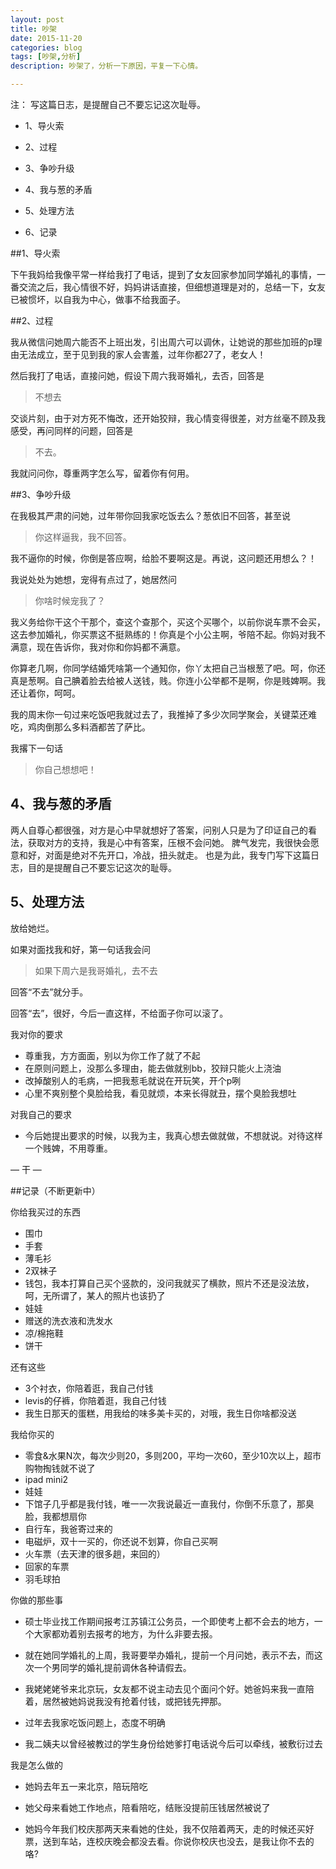 ```yaml
---
layout: post
title: 吵架
date: 2015-11-20
categories: blog
tags: [吵架,分析]
description: 吵架了，分析一下原因，平复一下心情。

---
```


注： 写这篇日志，是提醒自己不要忘记这次耻辱。

* 1、导火索

* 2、过程

* 3、争吵升级

* 4、我与葱的矛盾

* 5、处理方法

* 6、记录


##1、导火索

下午我妈给我像平常一样给我打了电话，提到了女友回家参加同学婚礼的事情，一番交流之后，我心情很不好，妈妈讲话直接，但细想道理是对的，总结一下，女友已被惯坏，以自我为中心，做事不给我面子。


##2、过程

我从微信问她周六能否不上班出发，引出周六可以调休，让她说的那些加班的p理由无法成立，至于见到我的家人会害羞，过年你都27了，老女人！

然后我打了电话，直接问她，假设下周六我哥婚礼，去否，回答是

> 不想去

交谈片刻，由于对方死不悔改，还开始狡辩，我心情变得很差，对方丝毫不顾及我感受，再问同样的问题，回答是

> 不去。

我就问问你，尊重两字怎么写，留着你有何用。

##3、争吵升级

在我极其严肃的问她，过年带你回我家吃饭去么？葱依旧不回答，甚至说

> 你这样逼我，我不回答。

我不逼你的时候，你倒是答应啊，给脸不要啊这是。再说，这问题还用想么？！

我说处处为她想，宠得有点过了，她居然问

> 你啥时候宠我了？

我义务给你干这个干那个，查这个查那个，买这个买哪个，以前你说车票不会买，这去参加婚礼，你买票这不挺熟练的！你真是个小公主啊，爷陪不起。你妈对我不满意，现在告诉你，我对你和你妈都不满意。

你算老几啊，你同学结婚凭啥第一个通知你，你丫太把自己当根葱了吧。呵，你还真是葱啊。自己腆着脸去给被人送钱，贱。你连小公举都不是啊，你是贱婢啊。我还让着你，呵呵。

我的周末你一句过来吃饭吧我就过去了，我推掉了多少次同学聚会，关键菜还难吃，鸡肉倒那么多料酒都苦了萨比。

我撂下一句话

> 你自己想想吧！

## 4、我与葱的矛盾

两人自尊心都很强，对方是心中早就想好了答案，问别人只是为了印证自己的看法，获取对方的支持，我是心中有答案，压根不会问她。
脾气发完，我很快会愿意和好，对面是绝对不先开口，冷战，扭头就走。
也是为此，我专门写下这篇日志，目的是提醒自己不要忘记这次的耻辱。

## 5、处理方法

放给她烂。

如果对面找我和好，第一句话我会问

>如果下周六是我哥婚礼，去不去

回答“不去”就分手。

回答“去”，很好，今后一直这样，不给面子你可以滚了。

我对你的要求

- 尊重我，方方面面，别以为你工作了就了不起
- 在原则问题上，没那么多理由，能去做就别bb，狡辩只能火上浇油
- 改掉酸别人的毛病，一把我惹毛就说在开玩笑，开个p咧
- 心里不爽别整个臭脸给我，看见就烦，本来长得就丑，摆个臭脸我想吐

对我自己的要求

- 今后她提出要求的时候，以我为主，我真心想去做就做，不想就说。对待这样一个贱婢，不用尊重。

— 干 —

##记录（不断更新中）

你给我买过的东西

- 围巾
- 手套
- 薄毛衫
- 2双袜子
- 钱包，我本打算自己买个竖款的，没问我就买了横款，照片不还是没法放，呵，无所谓了，某人的照片也该扔了
- 娃娃
- 赠送的洗衣液和洗发水
- 凉/棉拖鞋
- 饼干

还有这些

- 3个衬衣，你陪着逛，我自己付钱
- levis的仔裤，你陪着逛，我自己付钱
- 我生日那天的蛋糕，用我给的味多美卡买的，对哦，我生日你啥都没送

我给你买的

- 零食&水果N次，每次少则20，多则200，平均一次60，至少10次以上，超市购物掏钱就不说了
- ipad mini2
- 娃娃
- 下馆子几乎都是我付钱，唯一一次我说最近一直我付，你倒不乐意了，那臭脸，我都想扇你
- 自行车，我爸寄过来的
- 电磁炉，双十一买的，你还说不划算，你自己买啊
- 火车票（去天津的很多趟，来回的）
- 回家的车票
- 羽毛球拍

你做的那些事

- 硕士毕业找工作期间报考江苏镇江公务员，一个即使考上都不会去的地方，一个大家都劝着别去报考的地方，为什么非要去报。

- 就在她同学婚礼的上周，我哥要举办婚礼，提前一个月问她，表示不去，而这次一个男同学的婚礼提前调休各种请假去。

- 我姥姥姥爷来北京玩，女友都不说主动去见个面问个好。她爸妈来我一直陪着，居然被她妈说我没有抢着付钱，或把钱先押那。

- 过年去我家吃饭问题上，态度不明确

- 我二姨夫以曾经被教过的学生身份给她爹打电话说今后可以牵线，被敷衍过去

我是怎么做的

- 她妈去年五一来北京，陪玩陪吃

- 她父母来看她工作地点，陪看陪吃，结账没提前压钱居然被说了

- 她妈今年我们校庆那两天来看她的住处，我不仅陪着两天，走的时候还买好票，送到车站，连校庆晚会都没去看。你说你校庆也没去，是我让你不去的咯? 











